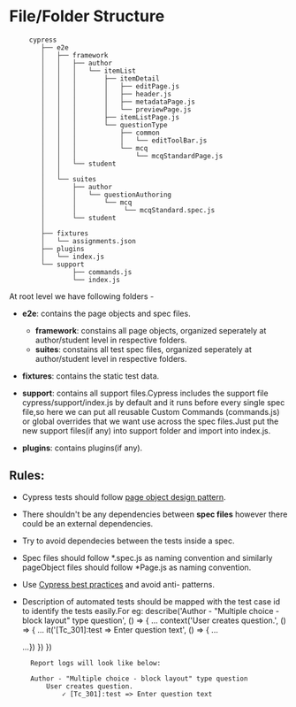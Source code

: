 # File/Folder Structure

```
     cypress
        ├── e2e
        │   ├── framework
        │   │   ├── author
        │   │   │   └── itemList
        │   │   │       ├── itemDetail
        │   │   │       │   ├── editPage.js
        │   │   │       │   ├── header.js
        │   │   │       │   ├── metadataPage.js
        │   │   │       │   └── previewPage.js
        │   │   │       ├── itemListPage.js
        │   │   │       └── questionType
        │   │   │           ├── common
        │   │   │           │   └── editToolBar.js
        │   │   │           └── mcq
        │   │   │               └── mcqStandardPage.js
        │   │   └── student
        │   │
        │   └── suites
        │       ├── author
        │       │   └── questionAuthoring
        │       │       └── mcq
        │       │            └── mcqStandard.spec.js
        │       └── student
        │
        ├── fixtures
        │   └── assignments.json
        ├── plugins
        │   └── index.js
        └── support
                ├── commands.js
                └── index.js

```

At root level we have following folders -

- **e2e**: contains the page objects and spec files.
  - **framework**: constains all page objects, organized seperately at author/student level in respective folders.
  - **suites**: constains all test spec files, organized seperately at author/student level in respective folders.
- **fixtures**: contains the static test data.

- **support**: contains all support files.Cypress includes the support file cypress/support/index.js by default and it runs before every single spec file,so here we can put all reusable Custom Commands (commands.js) or global overrides that we want use across the spec files.Just put the new support files(if any) into support folder and import into index.js.

- **plugins**: contains plugins(if any).

## Rules:

- Cypress tests should follow [page object design pattern](https://medium.com/reactbrasil/deep-diving-pageobject-pattern-and-using-it-with-cypress-e60b9d7d0d91).
- There shouldn't be any dependencies between **spec files** however there could be an external dependencies.
- Try to avoid dependecies between the tests inside a spec.
- Spec files should follow *.spec.js as naming convention and similarly pageObject files should follow *Page.js as naming convention.
- Use [Cypress best practices](https://docs.cypress.io/guides/references/best-practices.html) and avoid anti- patterns.
- Description of automated tests should be mapped with the test case id to identify the tests easily.For eg:
  describe('Author - "Multiple choice - block layout" type question', () => { ...
  context('User creates question.', () => { ...
  it('[Tc_301]:test => Enter question text', () => { ...
    
   ...})
  })
  })

        Report logs will look like below:

        Author - "Multiple choice - block layout" type question
            User creates question.
                ✓ [Tc_301]:test => Enter question text
